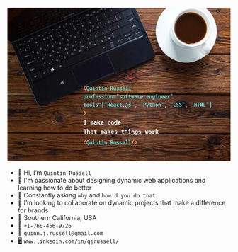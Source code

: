 ![alt text](https://raw.githubusercontent.com/Quintin-Russell/practice/main/oie_KssEwkAANuEw.jpg "Quintin-Russell README Image")


- 👋 Hi, I’m `Quintin Russell`
- 💞️ I'm passionate about designing dynamic web applications and learning how to do better
- 🧠 Constantly asking `why` and `how'd you do that`
- 👥 I’m looking to collaborate on dynamic projects that make a difference for brands
- 📍  Southern California, USA
- 📱 `+1-760-456-9726‬`
- 📧 `quinn.j.russell@gmail.com`
- 🖥️ `www.linkedin.com/in/qjrussell/`
